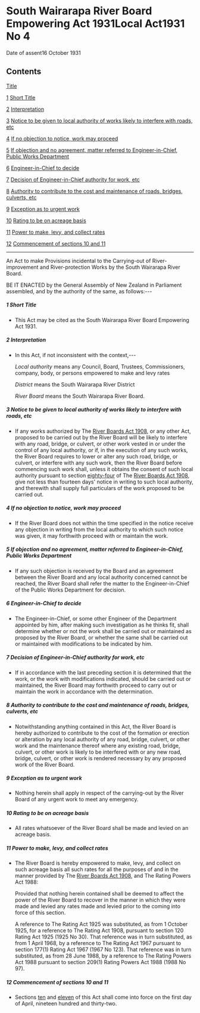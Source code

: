 # South Wairarapa River Board Empowering Act 1931Local Act1931 No 4

Date of assent16 October 1931

## Contents

[Title][0]

[1][1] [Short Title][1]

[2][2] [Interpretation][2]

[3][3] [Notice to be given to local authority of works likely to interfere with roads, etc][3]

[4][4] [If no objection to notice, work may proceed][4]

[5][5] [If objection and no agreement, matter referred to Engineer-in-Chief, Public Works Department][5]

[6][6] [Engineer-in-Chief to decide][6]

[7][7] [Decision of Engineer-in-Chief authority for work, etc][7]

[8][8] [Authority to contribute to the cost and maintenance of roads, bridges, culverts, etc][8]

[9][9] [Exception as to urgent work][9]

[10][10] [Rating to be on acreage basis][10]

[11][11] [Power to make, levy, and collect rates][11]

[12][12] [Commencement of sections 10 and 11][12]

---

An Act to make Provisions incidental to the Carrying-out of River-improvement and River-protection Works by the South Wairarapa River Board.

BE IT ENACTED by the General Assembly of New Zealand in Parliament assembled, and by the authority of the same, as follows:---

##### 1 Short Title
    
*   This Act may be cited as the South Wairarapa River Board Empowering Act 1931\.

##### 2 Interpretation
    
*   In this Act, if not inconsistent with the context,---
    
    _Local authority_ means any Council, Board, Trustees, Commissioners, company, body, or persons empowered to make and levy rates
    
    _District_ means the South Wairarapa River District
    
    _River Board_ means the South Wairarapa River Board.

##### 3 Notice to be given to local authority of works likely to interfere with roads, etc
    
*   If any works authorized by The [River Boards Act 1908][13], or any other Act, proposed to be carried out by the River Board will be likely to interfere with any road, bridge, or culvert, or other work vested in or under the control of any local authority, or if, in the execution of any such works, the River Board requires to lower or alter any such road, bridge, or culvert, or interfere with any such work, then the River Board before commencing such work shall, unless it obtains the consent of such local authority pursuant to section [eighty-four][14] of The [River Boards Act 1908][13], give not less than fourteen days' notice in writing to such local authority, and therewith shall supply full particulars of the work proposed to be carried out.

##### 4 If no objection to notice, work may proceed
    
*   If the River Board does not within the time specified in the notice receive any objection in writing from the local authority to which such notice was given, it may forthwith proceed with or maintain the work.

##### 5 If objection and no agreement, matter referred to Engineer-in-Chief, Public Works Department
    
*   If any such objection is received by the Board and an agreement between the River Board and any local authority concerned cannot be reached, the River Board shall refer the matter to the Engineer-in-Chief of the Public Works Department for decision.

##### 6 Engineer-in-Chief to decide
    
*   The Engineer-in-Chief, or some other Engineer of the Department appointed by him, after making such investigation as he thinks fit, shall determine whether or not the work shall be carried out or maintained as proposed by the River Board, or whether the same shall be carried out or maintained with modifications to be indicated by him.

##### 7 Decision of Engineer-in-Chief authority for work, etc
    
*   If in accordance with the last preceding section it is determined that the work, or the work with modifications indicated, should be carried out or maintained, the River Board may forthwith proceed to carry out or maintain the work in accordance with the determination.

##### 8 Authority to contribute to the cost and maintenance of roads, bridges, culverts, etc
    
*   Notwithstanding anything contained in this Act, the River Board is hereby authorized to contribute to the cost of the formation or erection or alteration by any local authority of any road, bridge, culvert, or other work and the maintenance thereof where any existing road, bridge, culvert, or other work is likely to be interfered with or any new road, bridge, culvert, or other work is rendered necessary by any proposed work of the River Board.

##### 9 Exception as to urgent work
    
*   Nothing herein shall apply in respect of the carrying-out by the River Board of any urgent work to meet any emergency.

##### 10 Rating to be on acreage basis
    
*   All rates whatsoever of the River Board shall be made and levied on an acreage basis.

##### 11 Power to make, levy, and collect rates
    
*   The River Board is hereby empowered to make, levy, and collect on such acreage basis all such rates for all the purposes of and in the manner provided by The [River Boards Act 1908][13], and The Rating Powers Act 1988:
    
    Provided that nothing herein contained shall be deemed to affect the power of the River Board to recover in the manner in which they were made and levied any rates made and levied prior to the coming into force of this section.
    
    A reference to The Rating Act 1925 was substituted, as from 1 October 1925, for a reference to The Rating Act 1908, pursuant to section 120 Rating Act 1925 (1925 No 30). That reference was in turn substituted, as from 1 April 1968, by a reference to The Rating Act 1967 pursuant to section 177(1) Rating Act 1967 (1967 No 123). That reference was in turn substituted, as from 28 June 1988, by a reference to The Rating Powers Act 1988 pursuant to section 209(1) Rating Powers Act 1988 (1988 No 97).

##### 12 Commencement of sections 10 and 11
    
*   Sections [ten][10] and [eleven][11] of this Act shall come into force on the first day of April, nineteen hundred and thirty-two.



[0]: http://www.legislation.govt.nz/act/local/1931/0004/latest/whole.html#DLM47880
[1]: http://www.legislation.govt.nz/act/local/1931/0004/latest/whole.html#DLM47882
[2]: http://www.legislation.govt.nz/act/local/1931/0004/latest/whole.html#DLM47883
[3]: http://www.legislation.govt.nz/act/local/1931/0004/latest/whole.html#DLM47890
[4]: http://www.legislation.govt.nz/act/local/1931/0004/latest/whole.html#DLM47891
[5]: http://www.legislation.govt.nz/act/local/1931/0004/latest/whole.html#DLM47892
[6]: http://www.legislation.govt.nz/act/local/1931/0004/latest/whole.html#DLM47893
[7]: http://www.legislation.govt.nz/act/local/1931/0004/latest/whole.html#DLM47894
[8]: http://www.legislation.govt.nz/act/local/1931/0004/latest/whole.html#DLM47895
[9]: http://www.legislation.govt.nz/act/local/1931/0004/latest/whole.html#DLM47896
[10]: http://www.legislation.govt.nz/act/local/1931/0004/latest/whole.html#DLM47897
[11]: http://www.legislation.govt.nz/act/local/1931/0004/latest/whole.html#DLM47898
[12]: http://www.legislation.govt.nz/act/local/1931/0004/latest/whole.html#DLM48400
[13]: http://www.legislation.govt.nz/act/local/1931/0004/latest/link.aspx?id=DLM172771
[14]: http://www.legislation.govt.nz/act/local/1931/0004/latest/link.aspx?id=DLM173717